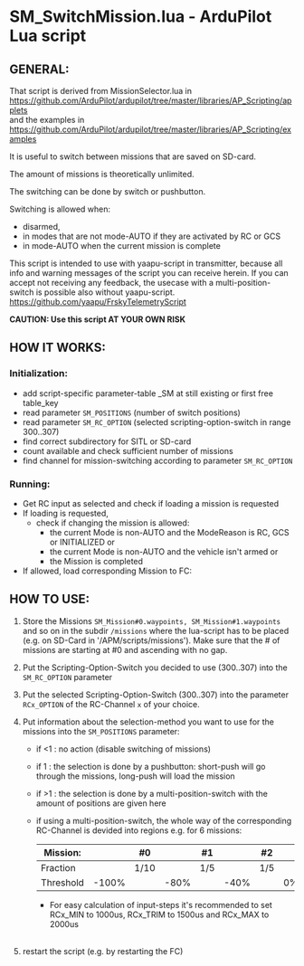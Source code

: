 # SM_SwitchMission.lua - ArduPilot Lua script

## GENERAL:

That script is derived from MissionSelector.lua in  
https://github.com/ArduPilot/ardupilot/tree/master/libraries/AP_Scripting/applets  
and the examples in https://github.com/ArduPilot/ardupilot/tree/master/libraries/AP_Scripting/examples  
  
It is useful to switch between missions that are saved on SD-card.

The amount of missions is theoretically unlimited.

The switching can be done by switch or pushbutton.

Switching is allowed when: 
  * disarmed, 
  * in modes that are not mode-AUTO if they are activated by RC or GCS
  * in mode-AUTO when the current mission is complete

This script is intended to use with yaapu-script in transmitter, because all info and warning messages of the script you can receive herein. If you can accept not receiving any feedback, the usecase with a multi-position-switch is possible also without yaapu-script.
https://github.com/yaapu/FrskyTelemetryScript


**CAUTION: Use this script AT YOUR OWN RISK**

## HOW IT WORKS:
### Initialization:

- add script-specific parameter-table _SM at still existing or first free table_key
- read parameter `SM_POSITIONS` (number of switch positions)
- read parameter `SM_RC_OPTION` (selected scripting-option-switch in range 300..307)
- find correct subdirectory for SITL or SD-card
- count available and check sufficient number of missions
- find channel for mission-switching according to parameter `SM_RC_OPTION`


### Running:

* Get RC input as selected and check if loading a mission is requested
* If loading is requested, 
  * check if changing the mission is allowed:
       * the current Mode is non-AUTO and the ModeReason is RC, GCS or INITIALIZED or
       * the current Mode is non-AUTO and the vehicle isn't armed or
       * the Mission is completed
* If allowed, load corresponding Mission to FC:

## HOW TO USE:

1. Store the Missions `SM_Mission#0.waypoints, SM_Mission#1.waypoints` and so on in the subdir `/missions` where the lua-script has to be placed (e.g. on SD-Card in '/APM/scripts/missions'). Make sure that the # of missions are starting at #0 and ascending with no gap.

2. Put the Scripting-Option-Switch you decided to use (300..307) into the `SM_RC_OPTION` parameter

3. Put the selected Scripting-Option-Switch (300..307) into the parameter `RCx_OPTION` of the RC-Channel `x` of your choice.

4. Put information about the selection-method you want to use for the missions into the `SM_POSITIONS` parameter:
    * if <1 : no action (disable switching of missions)
    * if  1 : the selection is done by a pushbutton: short-push will go through the missions, long-push will load the mission
    * if >1 : the selection is done by a multi-position-switch with the amount of positions are given here
    * if using a multi-position-switch, the whole way of the corresponding RC-Channel is devided into regions e.g. for 6 missions: 

        |Mission: |     |#0  |    |#1 |    |#2 |   |#3 |   |#4 |   |#5  |    |
        |---------|:---:|:--:|:--:|---|:--:|---|:-:|---|:-:|---|:-:|----|:--:|
        |Fraction |     |1/10|    |1/5|    |1/5|   |1/5|   |1/5|   |1/10|    |
        |Threshold|-100%|    |-80%|   |-40%|   |0% |   |40%|   |80%|    |100%|

      * For easy calculation of input-steps it's recommended to set  
      RCx_MIN to 1000us, RCx_TRIM to 1500us and RCx_MAX to 2000us<br><br>
      
5. restart the script (e.g. by restarting the FC)
